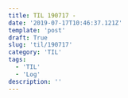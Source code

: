 ```yaml
---
title: TIL 190717 - 
date: '2019-07-17T10:46:37.121Z'
template: 'post'
draft: True
slug: 'til/190717'
category: 'TIL'
tags:
  - 'TIL'
  - 'Log'
description: ''
---
```



